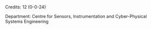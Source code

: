 Credits: 12 (0-0-24)

Department: Centre for Sensors, Instrumentation and Cyber-Physical Systems Engineering

